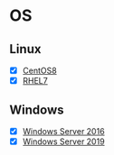 # OS

## Linux
- [x] [CentOS8](https://github.com/thetaru/memorandum/tree/master/OS/Linux/CentOS8)
- [x] [RHEL7](https://github.com/thetaru/memorandum/tree/master/OS/Linux/RHEL7)

## Windows
- [x] [Windows Server 2016](https://github.com/thetaru/memorandum/tree/master/OS/Windows/Windows%20Server%202016)
- [x] [Windows Server 2019](https://github.com/thetaru/memorandum/tree/master/OS/Windows/Windows%20Server%202019)
